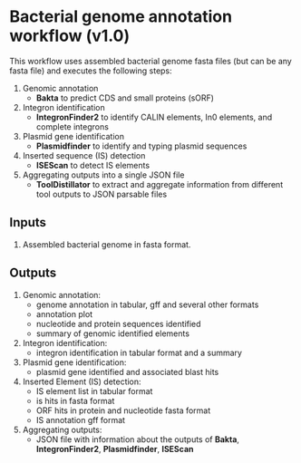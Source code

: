 # Bacterial genome annotation workflow (v1.0)

This workflow uses assembled bacterial genome fasta files (but can be any fasta file) and executes the following steps:
1. Genomic annotation
    - **Bakta** to predict CDS and small proteins (sORF)
2. Integron identification
    - **IntegronFinder2** to identify CALIN elements, In0 elements, and complete integrons
3. Plasmid gene identification
    - **Plasmidfinder** to identify and typing plasmid sequences
4. Inserted sequence (IS) detection
    - **ISEScan** to detect IS elements
5. Aggregating outputs into a single JSON file
    - **ToolDistillator** to extract and aggregate information from different tool outputs to JSON parsable files

## Inputs

1. Assembled bacterial genome in fasta format.

## Outputs

1. Genomic annotation:
    - genome annotation in tabular, gff and several other formats
    - annotation plot
    - nucleotide and protein sequences identified
    - summary of genomic identified elements
2. Integron identification:
    - integron identification in tabular format and a summary
3. Plasmid gene identification:
    - plasmid gene identified and associated blast hits
4. Inserted Element (IS) detection:
    - IS element list in tabular format
    - is hits in fasta format
    - ORF hits in protein and nucleotide fasta format
    - IS annotation gff format
5. Aggregating outputs:
    - JSON file with information about the outputs of **Bakta**, **IntegronFinder2**, **Plasmidfinder**, **ISEScan**